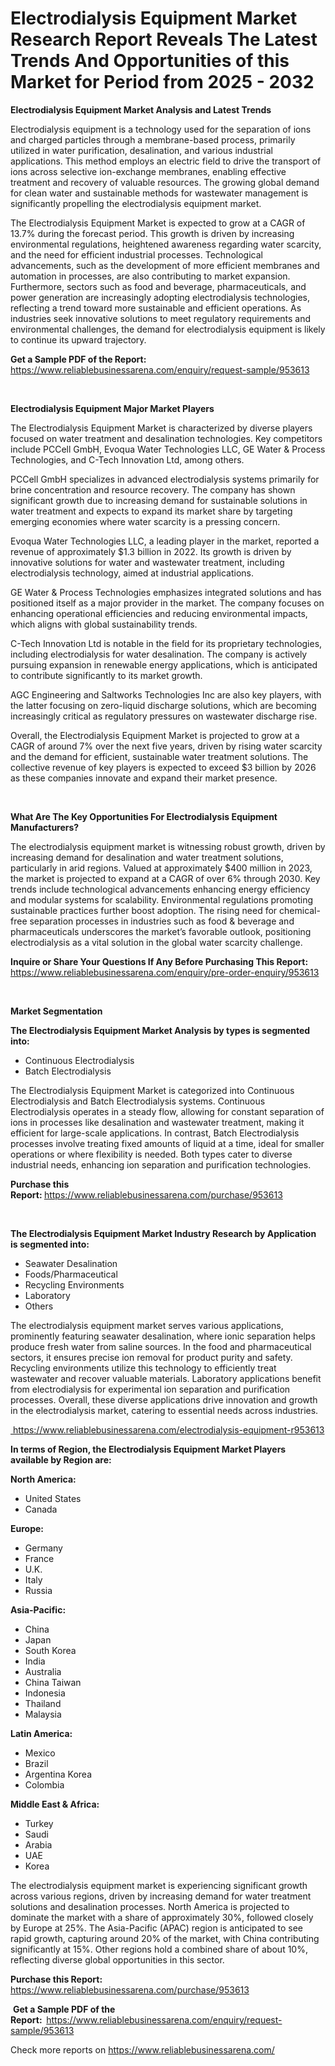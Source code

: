 <p><h1>Electrodialysis Equipment Market Research Report Reveals The Latest Trends And Opportunities of this Market for Period from 2025 - 2032</h1></p><p><strong>Electrodialysis Equipment Market Analysis and Latest Trends</strong></p>
<p><p>Electrodialysis equipment is a technology used for the separation of ions and charged particles through a membrane-based process, primarily utilized in water purification, desalination, and various industrial applications. This method employs an electric field to drive the transport of ions across selective ion-exchange membranes, enabling effective treatment and recovery of valuable resources. The growing global demand for clean water and sustainable methods for wastewater management is significantly propelling the electrodialysis equipment market.</p><p>The Electrodialysis Equipment Market is expected to grow at a CAGR of 13.7% during the forecast period. This growth is driven by increasing environmental regulations, heightened awareness regarding water scarcity, and the need for efficient industrial processes. Technological advancements, such as the development of more efficient membranes and automation in processes, are also contributing to market expansion. Furthermore, sectors such as food and beverage, pharmaceuticals, and power generation are increasingly adopting electrodialysis technologies, reflecting a trend toward more sustainable and efficient operations. As industries seek innovative solutions to meet regulatory requirements and environmental challenges, the demand for electrodialysis equipment is likely to continue its upward trajectory.</p></p>
<p><strong>Get a Sample PDF of the Report:&nbsp;</strong> <a href="https://www.reliablebusinessarena.com/enquiry/request-sample/953613?utm_campaign=2485&utm_medium=2&utm_source=Github&utm_content=ia&utm_term=07032025&utm_id=electrodialysis-equipment">https://www.reliablebusinessarena.com/enquiry/request-sample/953613</a></p>
<p>&nbsp;</p>
<p><strong>Electrodialysis Equipment Major Market Players</strong></p>
<p><p>The Electrodialysis Equipment Market is characterized by diverse players focused on water treatment and desalination technologies. Key competitors include PCCell GmbH, Evoqua Water Technologies LLC, GE Water & Process Technologies, and C-Tech Innovation Ltd, among others.</p><p>PCCell GmbH specializes in advanced electrodialysis systems primarily for brine concentration and resource recovery. The company has shown significant growth due to increasing demand for sustainable solutions in water treatment and expects to expand its market share by targeting emerging economies where water scarcity is a pressing concern.</p><p>Evoqua Water Technologies LLC, a leading player in the market, reported a revenue of approximately $1.3 billion in 2022. Its growth is driven by innovative solutions for water and wastewater treatment, including electrodialysis technology, aimed at industrial applications.</p><p>GE Water & Process Technologies emphasizes integrated solutions and has positioned itself as a major provider in the market. The company focuses on enhancing operational efficiencies and reducing environmental impacts, which aligns with global sustainability trends.</p><p>C-Tech Innovation Ltd is notable in the field for its proprietary technologies, including electrodialysis for water desalination. The company is actively pursuing expansion in renewable energy applications, which is anticipated to contribute significantly to its market growth.</p><p>AGC Engineering and Saltworks Technologies Inc are also key players, with the latter focusing on zero-liquid discharge solutions, which are becoming increasingly critical as regulatory pressures on wastewater discharge rise.</p><p>Overall, the Electrodialysis Equipment Market is projected to grow at a CAGR of around 7% over the next five years, driven by rising water scarcity and the demand for efficient, sustainable water treatment solutions. The collective revenue of key players is expected to exceed $3 billion by 2026 as these companies innovate and expand their market presence.</p></p>
<p>&nbsp;</p>
<p><strong>What Are The Key Opportunities For Electrodialysis Equipment Manufacturers?</strong></p>
<p><p>The electrodialysis equipment market is witnessing robust growth, driven by increasing demand for desalination and water treatment solutions, particularly in arid regions. Valued at approximately $400 million in 2023, the market is projected to expand at a CAGR of over 6% through 2030. Key trends include technological advancements enhancing energy efficiency and modular systems for scalability. Environmental regulations promoting sustainable practices further boost adoption. The rising need for chemical-free separation processes in industries such as food & beverage and pharmaceuticals underscores the market’s favorable outlook, positioning electrodialysis as a vital solution in the global water scarcity challenge.</p></p>
<p><strong>Inquire or Share Your Questions If Any Before Purchasing This Report:</strong> <a href="https://www.reliablebusinessarena.com/enquiry/pre-order-enquiry/953613?utm_campaign=2485&utm_medium=2&utm_source=Github&utm_content=ia&utm_term=07032025&utm_id=electrodialysis-equipment">https://www.reliablebusinessarena.com/enquiry/pre-order-enquiry/953613</a></p>
<p>&nbsp;</p>
<p><strong>Market Segmentation</strong></p>
<p><strong>The Electrodialysis Equipment Market Analysis by types is segmented into:</strong></p>
<p><ul><li>Continuous Electrodialysis</li><li>Batch Electrodialysis</li></ul></p>
<p><p>The Electrodialysis Equipment Market is categorized into Continuous Electrodialysis and Batch Electrodialysis systems. Continuous Electrodialysis operates in a steady flow, allowing for constant separation of ions in processes like desalination and wastewater treatment, making it efficient for large-scale applications. In contrast, Batch Electrodialysis processes involve treating fixed amounts of liquid at a time, ideal for smaller operations or where flexibility is needed. Both types cater to diverse industrial needs, enhancing ion separation and purification technologies.</p></p>
<p><strong>Purchase this Report:&nbsp;</strong><a href="https://www.reliablebusinessarena.com/purchase/953613?utm_campaign=2485&utm_medium=2&utm_source=Github&utm_content=ia&utm_term=07032025&utm_id=electrodialysis-equipment">https://www.reliablebusinessarena.com/purchase/953613</a></p>
<p>&nbsp;</p>
<p><strong>The Electrodialysis Equipment Market Industry Research by Application is segmented into:</strong></p>
<p><ul><li>Seawater Desalination</li><li>Foods/Pharmaceutical</li><li>Recycling Environments</li><li>Laboratory</li><li>Others</li></ul></p>
<p><p>The electrodialysis equipment market serves various applications, prominently featuring seawater desalination, where ionic separation helps produce fresh water from saline sources. In the food and pharmaceutical sectors, it ensures precise ion removal for product purity and safety. Recycling environments utilize this technology to efficiently treat wastewater and recover valuable materials. Laboratory applications benefit from electrodialysis for experimental ion separation and purification processes. Overall, these diverse applications drive innovation and growth in the electrodialysis market, catering to essential needs across industries.</p></p>
<p><a href="https://www.reliablebusinessarena.com/electrodialysis-equipment-r953613?utm_campaign=2485&utm_medium=2&utm_source=Github&utm_content=ia&utm_term=07032025&utm_id=electrodialysis-equipment">&nbsp;https://www.reliablebusinessarena.com/electrodialysis-equipment-r953613</a></p>
<p><strong>In terms of Region, the Electrodialysis Equipment Market Players available by Region are:</strong></p>
<p>
    <p> <strong> North America: </strong>
        <ul>
            <li>United States</li>
            <li>Canada</li>
        </ul>
        </p> 
    <p> <strong> Europe: </strong>
        <ul>
            <li>Germany</li>
            <li>France</li>
            <li>U.K.</li>
            <li>Italy</li>
            <li>Russia</li>
        </ul>
        </p> 
    <p> <strong> Asia-Pacific: </strong>
        <ul>
            <li>China</li>
            <li>Japan</li>
            <li>South Korea</li>
            <li>India</li>
            <li>Australia</li>
            <li>China Taiwan</li>
            <li>Indonesia</li>
            <li>Thailand</li>
            <li>Malaysia</li>
        </ul>
        </p> 
    <p> <strong> Latin America: </strong>
        <ul>
            <li>Mexico</li>
            <li>Brazil</li>
            <li>Argentina Korea</li>
            <li>Colombia</li>
        </ul>
        </p> 
    <p> <strong> Middle East & Africa: </strong>
        <ul>
            <li>Turkey</li>
            <li>Saudi</li>
            <li>Arabia</li>
            <li>UAE</li>
            <li>Korea</li>
        </ul>
    </p>
    </p>
<p><p>The electrodialysis equipment market is experiencing significant growth across various regions, driven by increasing demand for water treatment solutions and desalination processes. North America is projected to dominate the market with a share of approximately 30%, followed closely by Europe at 25%. The Asia-Pacific (APAC) region is anticipated to see rapid growth, capturing around 20% of the market, with China contributing significantly at 15%. Other regions hold a combined share of about 10%, reflecting diverse global opportunities in this sector.</p></p>
<p><strong>Purchase this Report: </strong><a href="https://www.reliablebusinessarena.com/purchase/953613?utm_campaign=2485&utm_medium=2&utm_source=Github&utm_content=ia&utm_term=07032025&utm_id=electrodialysis-equipment">https://www.reliablebusinessarena.com/purchase/953613</a></p>
<p>&nbsp;<strong>Get a Sample PDF of the Report:&nbsp;&nbsp;</strong><a href="https://www.reliablebusinessarena.com/enquiry/request-sample/953613?utm_campaign=2485&utm_medium=2&utm_source=Github&utm_content=ia&utm_term=07032025&utm_id=electrodialysis-equipment">https://www.reliablebusinessarena.com/enquiry/request-sample/953613</a></p>
<p><strong></strong></p>
<p>Check more reports on <a href="https://www.reliablebusinessarena.com/?utm_campaign=2485&utm_medium=2&utm_source=Github&utm_content=ia&utm_term=07032025&utm_id=electrodialysis-equipment">https://www.reliablebusinessarena.com/</a></p>